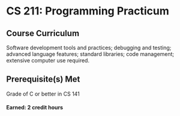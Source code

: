 # CS 211: Programming Practicum

## Course Curriculum

Software development tools and practices; debugging and testing; advanced language features; standard libraries; code management; extensive computer use required.

## Prerequisite(s) Met

Grade of C or better in CS 141

#### Earned: 2 credit hours
